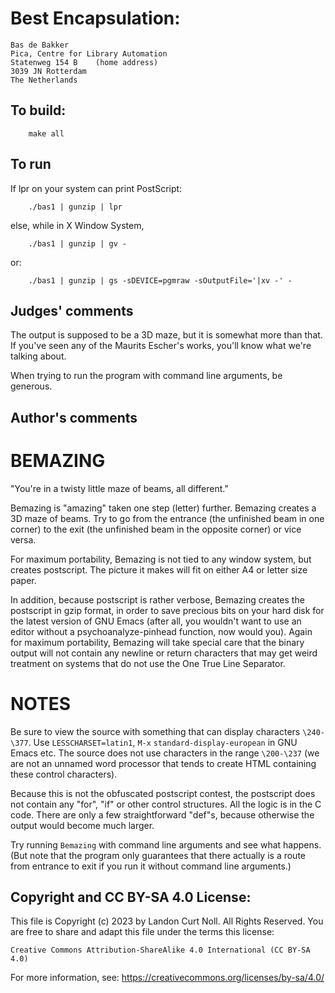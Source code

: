 # Best Encapsulation:

    Bas de Bakker
    Pica, Centre for Library Automation
    Statenweg 154 B    (home address)
    3039 JN Rotterdam
    The Netherlands

## To build:

        make all

## To run

If lpr on your system can print PostScript:

	    ./bas1 | gunzip | lpr

else, while in X Window System,

	    ./bas1 | gunzip | gv -
or:

	    ./bas1 | gunzip | gs -sDEVICE=pgmraw -sOutputFile='|xv -' -

## Judges' comments

The output is supposed to be a 3D maze, but it is somewhat more
than that. If you've seen any of the Maurits Escher's works,
you'll know what we're talking about.

When trying to run the program with command line arguments, be generous.

## Author's comments

BEMAZING
========

"You're in a twisty little maze of beams, all different."

Bemazing is "amazing" taken one step (letter) further.  Bemazing
creates a 3D maze of beams.  Try to go from the entrance (the
unfinished beam in one corner) to the exit (the unfinished beam in the
opposite corner) or vice versa.

For maximum portability, Bemazing is not tied to any window system,
but creates postscript.  The picture it makes will fit on either A4 or
letter size paper.

In addition, because postscript is rather verbose, Bemazing creates
the postscript in gzip format, in order to save precious bits on your
hard disk for the latest version of GNU Emacs (after all, you wouldn't
want to use an editor without a psychoanalyze-pinhead function, now
would you).  Again for maximum portability, Bemazing will take special
care that the binary output will not contain any newline or return
characters that may get weird treatment on systems that do not use the
One True Line Separator.

NOTES
=====

Be sure to view the source with something that can display characters
`\240-\377`.  Use `LESSCHARSET=latin1`, `M-x` `standard-display-european` in
GNU Emacs etc.  The source does not use characters in the range
`\200-\237` (we are not an unnamed word processor that tends to create
HTML containing these control characters).

Because this is not the obfuscated postscript contest, the postscript
does not contain any "for", "if" or other control structures.  All the
logic is in the C code.  There are only a few straightforward "def"s,
because otherwise the output would become much larger.

Try running `Bemazing` with command line arguments and see what
happens.  (But note that the program only guarantees that there
actually is a route from entrance to exit if you run it without
command line arguments.)

## Copyright and CC BY-SA 4.0 License:

This file is Copyright (c) 2023 by Landon Curt Noll.  All Rights Reserved.
You are free to share and adapt this file under the terms this license:

    Creative Commons Attribution-ShareAlike 4.0 International (CC BY-SA 4.0)

For more information, see: https://creativecommons.org/licenses/by-sa/4.0/
